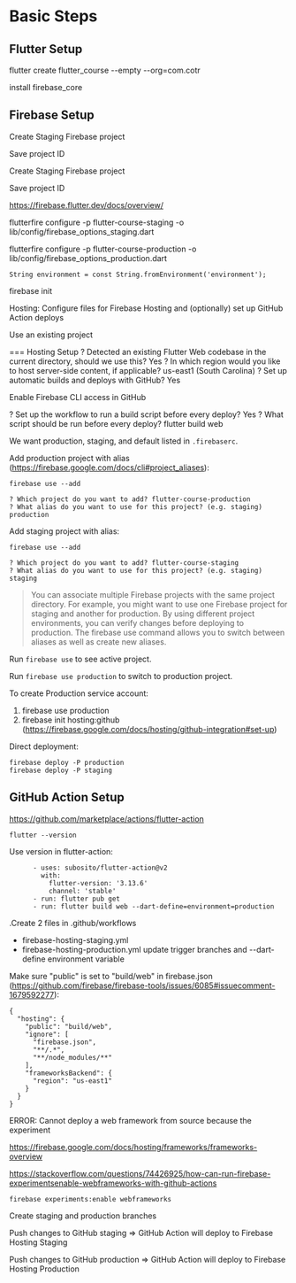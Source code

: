 # Basic Steps

## Flutter Setup

flutter create flutter_course --empty --org=com.cotr

install firebase_core

## Firebase Setup

Create Staging Firebase project

Save project ID

Create Staging Firebase project

Save project ID

https://firebase.flutter.dev/docs/overview/

flutterfire configure -p flutter-course-staging -o lib/config/firebase_options_staging.dart

flutterfire configure -p flutter-course-production -o lib/config/firebase_options_production.dart

```
String environment = const String.fromEnvironment('environment');
```

firebase init

Hosting: Configure files for Firebase Hosting and (optionally) set up GitHub Action deploys

Use an existing project

=== Hosting Setup
? Detected an existing Flutter Web codebase in the current directory, should we use this? Yes
? In which region would you like to host server-side content, if applicable? us-east1 (South Carolina)
? Set up automatic builds and deploys with GitHub? Yes

Enable Firebase CLI access in GitHub

? Set up the workflow to run a build script before every deploy? Yes
? What script should be run before every deploy? flutter build web

We want production, staging, and default listed in `.firebaserc`.

Add production project with alias (https://firebase.google.com/docs/cli#project_aliases):
```agsl
firebase use --add

? Which project do you want to add? flutter-course-production
? What alias do you want to use for this project? (e.g. staging) production

```

Add staging project with alias:
```agsl
firebase use --add

? Which project do you want to add? flutter-course-staging
? What alias do you want to use for this project? (e.g. staging) staging
```

>You can associate multiple Firebase projects with the same project directory. For example, you might want to use one Firebase project for staging and another for production. By using different project environments, you can verify changes before deploying to production. The firebase use command allows you to switch between aliases as well as create new aliases.

Run `firebase use` to see active project.

Run `firebase use production` to switch to production project.

To create Production service account:
1. firebase use production
2. firebase init hosting:github (https://firebase.google.com/docs/hosting/github-integration#set-up)


Direct deployment:
```agsl
firebase deploy -P production
firebase deploy -P staging
```

## GitHub Action Setup

https://github.com/marketplace/actions/flutter-action

`flutter --version`

Use version in flutter-action:

```agsl
      - uses: subosito/flutter-action@v2
        with:
          flutter-version: '3.13.6'
          channel: 'stable'
      - run: flutter pub get
      - run: flutter build web --dart-define=environment=production
```

.Create 2 files in .github/workflows
- firebase-hosting-staging.yml
- firebase-hosting-production.yml
update trigger branches and --dart-define environment variable

Make sure "public" is set to "build/web" in firebase.json (https://github.com/firebase/firebase-tools/issues/6085#issuecomment-1679592277):
```agsl
{
  "hosting": {
    "public": "build/web",
    "ignore": [
      "firebase.json",
      "**/.*",
      "**/node_modules/**"
    ],
    "frameworksBackend": {
      "region": "us-east1"
    }
  }
}
```

ERROR: Cannot deploy a web framework from source because the experiment

https://firebase.google.com/docs/hosting/frameworks/frameworks-overview

https://stackoverflow.com/questions/74426925/how-can-run-firebase-experimentsenable-webframeworks-with-github-actions

```agsl
firebase experiments:enable webframeworks
```

Create staging and production branches

Push changes to GitHub staging => GitHub Action will deploy to Firebase Hosting Staging

Push changes to GitHub production => GitHub Action will deploy to Firebase Hosting Production